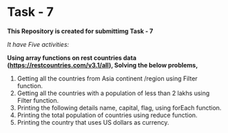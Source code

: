 # Task - 7

**This Repository is created for submittimg Task - 7**

*It have Five activities:*

**Using array functions on rest countries data (https://restcountries.com/v3.1/all), Solving the below problems,**

1. Getting all the countries from Asia continent /region using Filter function.
2. Getting all the countries with a population of less than 2 lakhs using Filter function.
3. Printing the following details name, capital, flag, using forEach function.
4. Printing the total population of countries using reduce function.
5. Printing the country that uses US dollars as currency.
